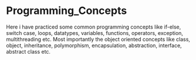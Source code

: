 # Programming_Concepts
Here i have practiced some common programming concepts like if-else, switch case, loops, datatypes, variables, functions, operators, exception, multithreading etc. Most importantly the object oriented concepts like class, object, inheritance, polymorphism, encapsulation, abstraction, interface, abstract class etc.
